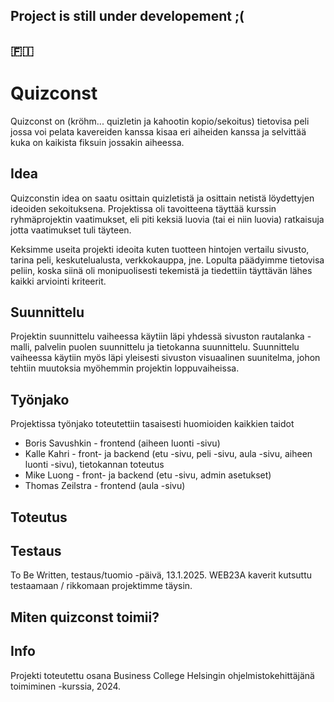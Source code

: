 ## Project is still under developement ;( 
## 🇫🇮
# Quizconst

Quizconst on (kröhm... quizletin ja kahootin kopio/sekoitus) tietovisa peli jossa voi pelata kavereiden kanssa kisaa eri aiheiden kanssa ja selvittää kuka on kaikista fiksuin jossakin aiheessa.

## Idea

Quizconstin idea on saatu osittain quizletistä ja osittain netistä löydettyjen ideoiden sekoituksena. Projektissa oli tavoitteena täyttää kurssin ryhmäprojektin vaatimukset, eli piti keksiä luovia (tai ei niin luovia) ratkaisuja jotta vaatimukset tuli täyteen.

Keksimme useita projekti ideoita kuten tuotteen hintojen vertailu sivusto, tarina peli, keskutelualusta, verkkokauppa, jne. Lopulta päädyimme tietovisa peliin, koska siinä oli monipuolisesti tekemistä ja tiedettiin täyttävän lähes kaikki arviointi kriteerit.

## Suunnittelu

Projektin suunnittelu vaiheessa käytiin läpi yhdessä sivuston rautalanka -malli, palvelin puolen suunnittelu ja tietokanna suunnittelu. Suunnittelu vaiheessa käytiin myös läpi yleisesti sivuston visuaalinen suunitelma, johon tehtiin muutoksia myöhemmin projektin loppuvaiheissa.

## Työnjako

Projektissa työnjako toteutettiin tasaisesti huomioiden kaikkien taidot

* Boris Savushkin - frontend (aiheen luonti -sivu)
* Kalle Kahri - front- ja backend (etu -sivu, peli -sivu, aula -sivu, aiheen luonti -sivu), tietokannan toteutus
* Mike Luong - front- ja backend (etu -sivu, admin asetukset)
* Thomas Zeilstra - frontend (aula -sivu)

## Toteutus

## Testaus

To Be Written, testaus/tuomio -päivä, 13.1.2025. WEB23A kaverit kutsuttu testaamaan / rikkomaan projektimme täysin.

## Miten quizconst toimii? 

## Info

Projekti toteutettu osana Business College Helsingin ohjelmistokehittäjänä toimiminen -kurssia, 2024.
